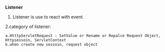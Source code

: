 **Listener**
1. Listener is use to react with event.

2.category of listener:

    a.HtttpServletRequest : SetValue or Rename or Repalce Request Object, Httpsessoin, ServletContext
    b.when create new sessoin, request object 
